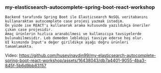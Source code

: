 ### my-elasticsearch-autocomplete-spring-boot-react-workshop

```
Backend tarafında Spring Boot ile Elasticsearch NoSQL veritabanını kullanaraktan autocomplete case projesi yazmak istedim.
Ön yüzde ise REACT'ı kullanarak arama kutusunda yazıldıkça öneriler çıkan case projesidir.
Amaç ürünlerin hızlıca aranabilmesi ve kullanıcıya tavsiyelerde bulunabilmesidir. Leb demeden leblebiyi tavsiye ederse hoş olur.
UI kısmında Input'a değer girildikçe aşağı doğru ürünleri tamamlamakta.
```

Video: 
https://github.com/huseyinaydin99/my-elasticsearch-autocomplete-spring-boot-react-workshop/assets/16438043/db7a4401-9055-4ba3-845f-5b6d9bb83157


